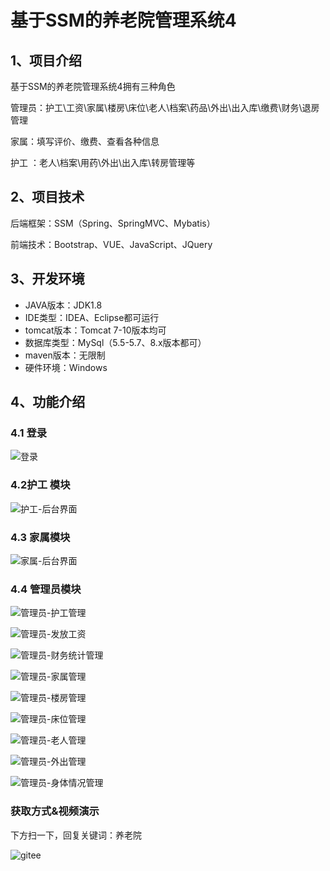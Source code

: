 # 基于SSM的养老院管理系统4



## 1、项目介绍

基于SSM的养老院管理系统4拥有三种角色

管理员：护工\工资\家属\楼房\床位\老人\档案\药品\外出\出入库\缴费\财务\退房管理

家属：填写评价、缴费、查看各种信息

护工 ：老人\档案\用药\外出\出入库\转房管理等


## 2、项目技术

后端框架：SSM（Spring、SpringMVC、Mybatis）

前端技术：Bootstrap、VUE、JavaScript、JQuery

## 3、开发环境

- JAVA版本：JDK1.8
- IDE类型：IDEA、Eclipse都可运行
- tomcat版本：Tomcat 7-10版本均可
- 数据库类型：MySql（5.5-5.7、8.x版本都可） 
- maven版本：无限制
- 硬件环境：Windows


## 4、功能介绍

### 4.1 登录

![登录](https://s2.loli.net/2023/09/29/ufnGgN1SUIRkK7s.jpg)

### 4.2护工 模块

![护工-后台界面](https://s2.loli.net/2023/09/29/zIHjiGrRvtXCkgl.jpg)

### 4.3 家属模块

![家属-后台界面](https://s2.loli.net/2023/09/29/B7wmYAWDhIz6PR1.jpg)

### 4.4 管理员模块

![管理员-护工管理](https://s2.loli.net/2023/09/29/h6Jg8iOjPpYBAcm.jpg)

![管理员-发放工资](https://s2.loli.net/2023/09/29/H93uSb7srApOkox.jpg)

![管理员-财务统计管理](https://s2.loli.net/2023/09/29/y3XLRFeBo7xiWJ5.jpg)

![管理员-家属管理](https://s2.loli.net/2023/09/29/pLMSKhtmDbRjIYn.jpg)

![管理员-楼房管理](https://s2.loli.net/2023/09/29/oNsMaZnHFt27QyW.jpg)

![管理员-床位管理](https://s2.loli.net/2023/09/29/N9fI3rD4UnWPx1A.jpg)

![管理员-老人管理](https://s2.loli.net/2023/09/29/JA8s7T1K2Vn9XYH.jpg)

![管理员-外出管理](https://s2.loli.net/2023/09/29/9SZ6qw4IdApPUaj.jpg)

![管理员-身体情况管理](https://s2.loli.net/2023/09/29/NIivLEJClBp2TrR.jpg)

### 获取方式&视频演示

下方扫一下，回复关键词：养老院

![gitee](https://s2.loli.net/2023/09/29/51jRUuCt8zqGFDc.png)

